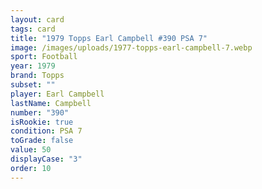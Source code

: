 ```yaml
---
layout: card
tags: card
title: "1979 Topps Earl Campbell #390 PSA 7"
image: /images/uploads/1977-topps-earl-campbell-7.webp
sport: Football
year: 1979
brand: Topps
subset: ""
player: Earl Campbell
lastName: Campbell
number: "390"
isRookie: true
condition: PSA 7
toGrade: false
value: 50
displayCase: "3"
order: 10
---
```

